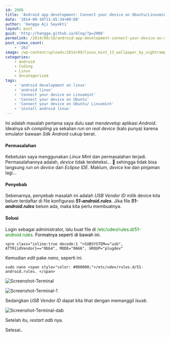 ```yaml
---
id: 2006
title: 'Android app development: Connect your device on Ubuntu/Linuxmint'
date: '2014-09-10T11:45:34+00:00'
author: 'Hangga Aji Sayekti'
layout: post
guid: 'http://hangga.github.io/blog/?p=2006'
permalink: /2014/09/10/android-app-development-connect-your-device-on-ubuntulinuxmint/
post_views_count:
    - '263'
image: /wp-content/uploads/2014/09/linux_mint_13_wallpaper_by_nightrampage-d59zh75-889x500.jpg
categories:
    - Android
    - Coding
    - Linux
    - Uncategorized
tags:
    - 'android development on linux'
    - 'android linux'
    - 'Connect your device on Linuxmint'
    - 'Connect your device on Ubuntu'
    - 'Connect your device on Ubuntu/ Linuxmint'
    - 'install android linux'
---
```


Ini adalah masalah pertama saya dulu saat men*develop* aplikasi *Android*. Idealnya sih *compiling* ya sekalian *run on real device* (kalo punya) karena emulator bawaan *Sdk Android* cukup berat.

#### **Permasalahan**

Kebetulan saya menggunakan *Linux Mint* dan permasalahan terjadi. Permasalahannya adalah, *device* tidak terdeteksi… 🙂 sehingga tidak bisa langsung *run on device* dari *Eclipse IDE*. Maklum, *device* kw dan pinjaman lagi…

#### **Penyebab**

Sebenarnya, penyebab masalah ini adalah *USB Vendor ID* milik device kita belum terdaftar di file konfigurasi ***51-android.rules***. Jika file ***51-android.rules*** belum ada, maka kita perlu membuatnya.

#### **Solusi**

Login sebagai administrator, lalu buat file di <span style="color: #008000;">/etc/udev/rules.d/51-android.rules. <span style="color: #000000;">Formatnya seperti di bawah ini.</span></span>

<span style="color: #000000;"></span>

```
<pre class="inline:true decode:1 ">SUBSYSTEM=="usb", ATTR{idVendor}=="0bb4", MODE="0666", GROUP="plugdev"
```

Kemudian *edit* pake *nano*, seperti ini.

```
sudo nano <span style="color: #008000;">/etc/udev/rules.d/51-android.rules. </span>
```

![Screenshot-Terminal](http://hangga.github.io/blog/wp-content/uploads/2014/09/Screenshot-Terminal.png)

![Screenshot-Terminal-1](http://hangga.github.io/blog/wp-content/uploads/2014/09/Screenshot-Terminal-1.png)

Sedangkan *USB Vendor ID* dapat kita lihat dengan memanggil *lsusb*.

![Screenshot-Terminal-dab](http://hangga.github.io/blog/wp-content/uploads/2014/09/Screenshot-Terminal-dab.png)

Setelah itu, *restart adb* nya.

Selesai..